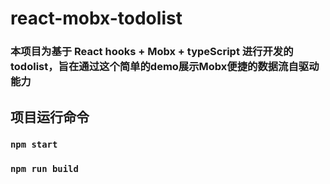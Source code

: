 # react-mobx-todolist
### 本项目为基于 React hooks + Mobx + typeScript 进行开发的todolist，旨在通过这个简单的demo展示Mobx便捷的数据流自驱动能力
## 项目运行命令
### `npm start`
### `npm run build`
